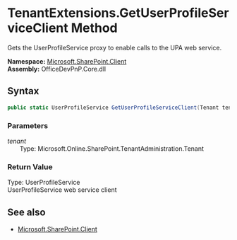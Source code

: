 # TenantExtensions.GetUserProfileServiceClient Method  
Gets the UserProfileService proxy to enable calls to the UPA web service.  

**Namespace:** [Microsoft.SharePoint.Client](Microsoft.SharePoint.Client.md)  
**Assembly:** OfficeDevPnP.Core.dll  
## Syntax
```C#
public static UserProfileService GetUserProfileServiceClient(Tenant tenant)
```
### Parameters
*tenant*  
&emsp;&emsp;Type: Microsoft.Online.SharePoint.TenantAdministration.Tenant  
### Return Value
Type: UserProfileService  
UserProfileService web service client

## See also
- [Microsoft.SharePoint.Client](Microsoft.SharePoint.Client.md)
